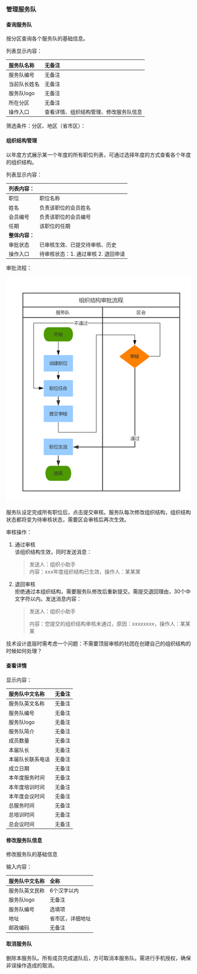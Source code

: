 ### 管理服务队

#### 查询服务队

按分区查询各个服务队的基础信息。

列表显示内容：

| 服务队名称 | 无备注 |
| :--- | :--- |
| 服务队编号 | 无备注 |
| 当前队长姓名 | 无备注 |
| 服务队logo | 无备注 |
| 所在分区 | 无备注 |
| 操作入口 | 查看详情、组织结构管理、修改服务队信息 |

筛选条件：分区、地区（省市区）：

#### 组织结构管理

以年度方式展示某一个年度的所有职位列表，可通过选择年度的方式查看各个年度的组织结构。

列表显示内容：

| 列表内容： |  |
| :--- | :--- |
| 职位 | 职位名称 |
| 姓名 | 负责该职位的会员姓名 |
| 会员编号 | 负责该职位的会员编号 |
| 任期 | 该职位的任期 |
| **整体内容：** |  |
| 审批状态 | 已审核生效、已提交待审核、历史 |
| 操作入口 | 待审核状态：1. 通过审核 2. 退回申请 |

审批流程：

![](/assets/泳道流程图（垂直）.png)

服务队设定完成所有职位后，点击提交审核。服务队每次修改组织结构，组织结构状态都将变为待审核状态，需要区会审核后再次生效。

审核操作：

1. 通过审核  
   该组织结构生效，同时发送消息：

   > 发送人：组织小助手  
   > 内容：xxx年度组织结构已生效，操作人：某某某

2. 退回审核  
   拒绝通过本组织结构，需要服务队修改后重新提交。需提交退回理由，30个中文字符以内。发送消息内容：

   > 发送人：组织小助手
   >
   > 内容：您提交的组织结构审核未通过，原因：xxxxxxxx，操作人：某某某

技术设计底层时需考虑一个问题：不需要顶层审核的社团在创建自己的组织结构的时候如何处理？

#### 查看详情

显示内容：

| 服务队中文名称 | 无备注 |
| :--- | :--- |
| 服务队英文名称 | 无备注 |
| 服务队编号 | 无备注 |
| 服务队logo | 无备注 |
| 服务队简介 | 无备注 |
| 成员数量 | 无备注 |
| 本届队长 | 无备注 |
| 本届队长联系电话 | 无备注 |
| 成立日期 | 无备注 |
| 本年度服务时间 | 无备注 |
| 本年度培训时间 | 无备注 |
| 本年度会议时间 | 无备注 |
| 总服务时间 | 无备注 |
| 总培训时间 | 无备注 |
| 总会议时间 | 无备注 |

#### 修改服务队信息

修改服务队的基础信息

输入内容：

| 服务队中文名称 | 全称 |
| :--- | :--- |
| 服务队英文民称 | 6个汉字以内 |
| 服务队logo | 无备注 |
| 服务队编号 | 选填项 |
| 地址 | 省市区，详细地址 |
| 邮政编码 | 无备注 |

#### 取消服务队

删除本服务队。所有成员完成退队后，方可取消本服务队。需进行手机授权，确保非误操作造成的取消。

